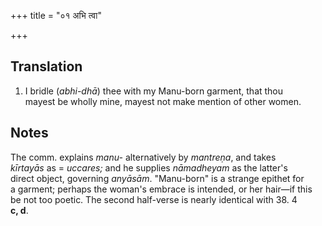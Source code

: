+++
title = "०१ अभि त्वा"

+++
## Translation
1. I bridle (*abhi-dhā*) thee with my Manu-born garment, that thou  
mayest be wholly mine, mayest not make mention of other women.

## Notes
The comm. explains *manu-* alternatively by *mantreṇa*, and takes  
*kīrtayās* as = *uccares;* and he supplies *nāmadheyam* as the latter's  
direct object, governing *anyāsām*. "Manu-born" is a strange epithet for  
a garment; perhaps the woman's embrace is intended, or her hair—if this  
be not too poetic. The second half-verse is nearly identical with 38. 4  
**c, d**.
